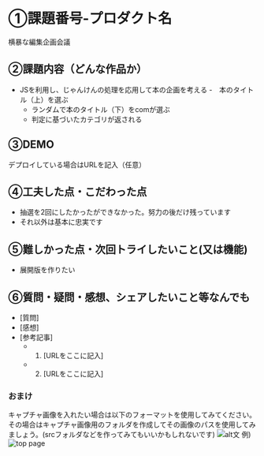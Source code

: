 # ①課題番号-プロダクト名

横暴な編集企画会議

## ②課題内容（どんな作品か）

- JSを利用し、じゃんけんの処理を応用して本の企画を考える
  -　本のタイトル（上）を選ぶ
  - ランダムで本のタイトル（下）をcomが選ぶ
  - 判定に基づいたカテゴリが返される
   
## ③DEMO

デプロイしている場合はURLを記入（任意）

## ④工夫した点・こだわった点

- 抽選を2回にしたかったができなかった。努力の後だけ残っています
- それ以外は基本に忠実です

## ⑤難しかった点・次回トライしたいこと(又は機能)

- 展開版を作りたい

## ⑥質問・疑問・感想、シェアしたいこと等なんでも

- [質問]
- [感想]
- [参考記事]
  - 1. [URLをここに記入]
  - 2. [URLをここに記入]

### おまけ

キャプチャ画像を入れたい場合は以下のフォーマットを使用してみてください。その場合はキャプチャ画像用のフォルダを作成してその画像のパスを使用してみましょう。(srcフォルダなどを作ってみてもいいかもしれないです)
![alt文](画像URL)
例)
![top page](./src/capture1.png)

